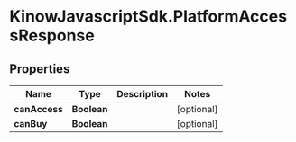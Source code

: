 # KinowJavascriptSdk.PlatformAccessResponse

## Properties
Name | Type | Description | Notes
------------ | ------------- | ------------- | -------------
**canAccess** | **Boolean** |  | [optional] 
**canBuy** | **Boolean** |  | [optional] 


